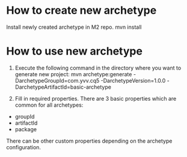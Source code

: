 How to create new archetype
===========================

Install newly created archetype in M2 repo.
    mvn install


How to use new archetype
========================

1. Execute the following command in the directory where you want to generate new project:
    mvn archetype:generate -DarchetypeGroupId=com.yvv.cq5 -DarchetypeVersion=1.0.0 -DarchetypeArtifactId=basic-archetype

2. Fill in required properties. There are 3 basic properties which are common for all archetypes:
- groupId
- artifactId
- package
 
There can be other custom properties depending on the archetype configuration.